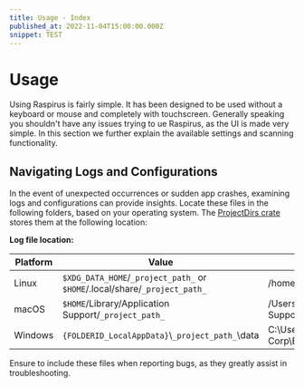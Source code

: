 ```yaml
---
title: Usage - Index
published_at: 2022-11-04T15:00:00.000Z
snippet: TEST
---
```


# Usage

Using Raspirus is fairly simple. It has been designed to be used without a
keyboard or mouse and completely with touchscreen. Generally speaking you
shouldn't have any issues trying to ue Raspirus, as the UI is made very simple.
In this section we further explain the available settings and scanning
functionality.

## Navigating Logs and Configurations

In the event of unexpected occurrences or sudden app crashes, examining logs and
configurations can provide insights. Locate these files in the following
folders, based on your operating system. The
[ProjectDirs crate](https://docs.rs/directories-next/latest/directories_next/struct.ProjectDirs.html)
stores them at the following location:

**Log file location:**

| Platform | Value                                                                      | Example                                                       |
| -------- | -------------------------------------------------------------------------- | ------------------------------------------------------------- |
| Linux    | `$XDG_DATA_HOME`/`_project_path_` or `$HOME`/.local/share/`_project_path_` | /home/alice/.local/share/barapp                               |
| macOS    | `$HOME`/Library/Application Support/`_project_path_`                       | /Users/Alice/Library/Application Support/com.Foo-Corp.Bar-App |
| Windows  | `{FOLDERID_LocalAppData}`\\`_project_path_`\\data                          | C:\Users\Alice\AppData\Local\Foo Corp\Bar App\data            |

Ensure to include these files when reporting bugs, as they greatly assist in
troubleshooting.
